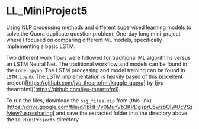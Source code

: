# LL_MiniProject5

Using NLP processing methods and different supervised learning models to solve the Quora duplicate question problem. One-day long mini-project where I focused on comparing different ML models, specifically implementing a basic LSTM. 

Two different work flows were followed for traditional ML algorithms versus an LSTM Neural Net. The traditional workflow and models can be found in the `Code.ipynb`. The LSTM processing and model training can be found in `LSTM.ipynb`. The LSTM implementation is heavily based of this (excellent project)[https://github.com/jyu-theartofml/kaggle_quora] by (jyu-theartofml)[https://github.com/jyu-theartofml].

To run the files, download the `big_files.zip` from (this link)[https://drive.google.com/file/d/1bHH7v0MunVb3KPDgsprU5wzbQIWUcVSz/view?usp=sharing] and save the extracted folder into the directory above the `LL_MiniProject5` directory. 
